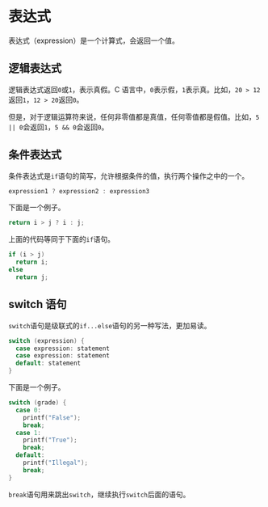# 表达式

表达式（expression）是一个计算式，会返回一个值。

## 逻辑表达式

逻辑表达式返回`0`或`1`，表示真假。C 语言中，`0`表示假，`1`表示真。比如，`20 > 12`返回`1`，`12 > 20`返回`0`。

但是，对于逻辑运算符来说，任何非零值都是真值，任何零值都是假值。比如，`5 || 0`会返回`1`，`5 && 0`会返回`0`。

## 条件表达式

条件表达式是`if`语句的简写，允许根据条件的值，执行两个操作之中的一个。

```c
expression1 ? expression2 : expression3
```

下面是一个例子。

```c
return i > j ? i : j;
```

上面的代码等同于下面的`if`语句。

```c
if (i > j)
  return i;
else
  return j;
```

## switch 语句

`switch`语句是级联式的`if...else`语句的另一种写法，更加易读。

```c
switch (expression) {
  case expression: statement
  case expression: statement
  default: statement
}
```

下面是一个例子。

```c
switch (grade) {
  case 0:
    printf("False");
    break;
  case 1:
    printf("True");
    break;
  default:
    printf("Illegal");
    break;
}
```

`break`语句用来跳出`switch`，继续执行`switch`后面的语句。
